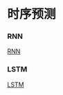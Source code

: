 # 时序预测

### RNN

[RNN](/machine-deep-learning/deep-learning/open-source-library/)

### LSTM

[LSTM](/machine-deep-learning/deep-learning/open-source-library/)